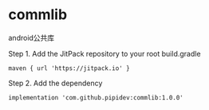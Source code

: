# commlib
android公共库<br/>

Step 1. Add the JitPack repository to your root build.gradle <br/>
    
    maven { url 'https://jitpack.io' }
Step 2. Add the dependency

    implementation 'com.github.pipidev:commlib:1.0.0'
